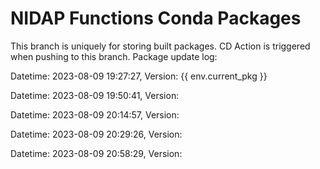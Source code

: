 # NIDAP Functions Conda Packages
This branch is uniquely for storing built packages.
CD Action is triggered when pushing to this branch.
Package update log:


Datetime: 2023-08-09 19:27:27, Version:  {{ env.current_pkg }}

Datetime: 2023-08-09 19:50:41, Version:  

Datetime: 2023-08-09 20:14:57, Version:  

Datetime: 2023-08-09 20:29:26, Version:  

Datetime: 2023-08-09 20:58:29, Version:  
